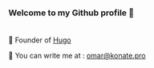 ### Welcome to my Github profile  📝 <br><br>

🏢  Founder of <a href="https://hugoapp.fr">Hugo</a> <br>

📨  You can write me at : omar@konate.pro <br><br>
